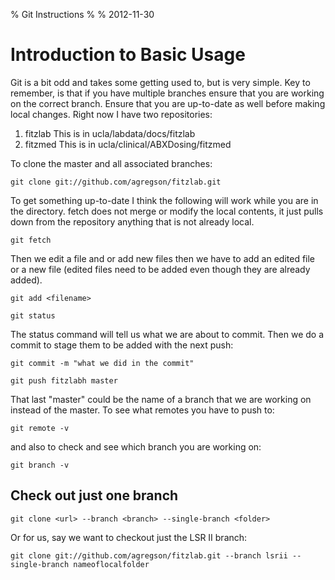% Git Instructions
% 
% 2012-11-30

# Introduction to Basic Usage

Git is a bit odd and takes some getting used to, but is very simple. Key to remember, is that if you have multiple branches ensure that you are working on the correct branch. Ensure that you are up-to-date as well before making local changes. Right now I have two repositories: 

1. fitzlab This is in ucla/labdata/docs/fitzlab
2. fitzmed This is in ucla/clinical/ABXDosing/fitzmed
	

To clone the master and all associated branches:

	git clone git://github.com/agregson/fitzlab.git
	
To get something up-to-date I think the following will work while you are in the directory. fetch does not merge or modify the local contents, it just pulls down from the repository anything that is not already local. 

	git fetch 
	
Then we edit a file and or add new files then we have to add an edited file or a new file (edited files need to be added even though they are already added).

	git add <filename>
	
	git status

The status command will tell us what we are about to commit. Then we do a commit to stage them to be added with the next push:

	git commit -m "what we did in the commit"
	
	git push fitzlabh master
	
That last "master" could be the name of a branch that we are working on instead of the master. To see what remotes you have to push to:

	git remote -v
	
and also to check and see which branch you are working on:	

	git branch -v


## Check out just one branch

	git clone <url> --branch <branch> --single-branch <folder>
	
Or for us, say we want to checkout just the LSR II branch:

	git clone git://github.com/agregson/fitzlab.git --branch lsrii --single-branch nameoflocalfolder
	

